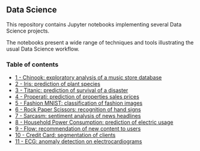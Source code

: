 ## Data Science

This repository contains Jupyter notebooks implementing several Data Science projects. 

The notebooks present a wide range of techniques and tools illustrating the usual Data Science workflow.

### Table of contents

* [1 - Chinook: exploratory analysis of a music store database](https://github.com/bmarroc/data-science/blob/c8c7abe0f458ce819cee67f2e3a3c01a3f18c655/1/ds_1.ipynb)
* [2 - Iris: prediction of plant species](https://github.com/bmarroc/data-science/blob/9487ec6f51ba6588c7a0c499ac615e33b6f23cad/2/ds_2.ipynb)
* [3 - Titanic: prediction of survival of a disaster](https://github.com/bmarroc/data-science/blob/b1f7e2be1731c96ab9148cea84577fab541665b9/3/ds_3.ipynb)
* [4 - Properati: prediction of properties sales prices](https://github.com/bmarroc/data-science/blob/b3743186cdedcdea6d9f43b77287fd28d3719bc5/4/ds_4.ipynb)
* [5 - Fashion MNIST: classification of fashion images](https://github.com/bmarroc/data-science/blob/08565127f47983270bcad7ed6567a4a334633219/5/ds_5.ipynb)
* [6 - Rock Paper Scissors: recognition of hand signs](https://github.com/bmarroc/data-science/blob/062fa0e86e33c82697d5a5f34be07f50958ac433/6/ds_6.ipynb)
* [7 - Sarcasm: sentiment analysis of news headlines](https://github.com/bmarroc/data-science/blob/94f4e52bd354a5e8f1a787ec357a8698a24a50c2/7/ds_7.ipynb)
* [8 - Household Power Consumption: prediction of electric usage](https://github.com/bmarroc/data-science/blob/3dcd51626c2d6764e5a5bb7da1570de8ae79c7ee/8/ds_8.ipynb)
* [9 - Flow: recommendation of new content to users]()
* [10 - Credit Card: segmentation of clients]()
* [11 - ECG: anomaly detection on electrocardiograms]()


